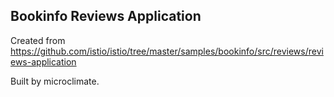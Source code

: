 ## Bookinfo Reviews Application

Created from https://github.com/istio/istio/tree/master/samples/bookinfo/src/reviews/reviews-application

Built by microclimate.